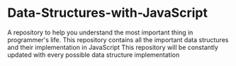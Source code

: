 # Data-Structures-with-JavaScript
A repository to help you understand the most important thing in programmer's life. This repository contains all the important data structures and their implementation in JavaScript 
This repository will be constantly updated with every possible data structure implementation
